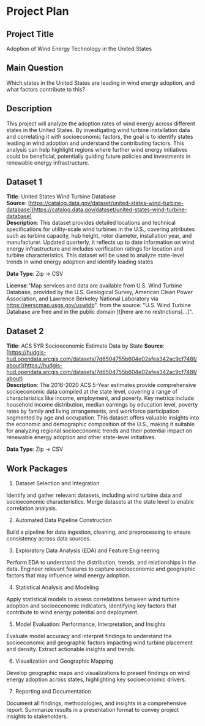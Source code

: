 # Project Plan
 
## Project Title

Adoption of Wind Energy Technology in the United States

## Main Question

Which states in the United States are leading in wind energy adoption, and what factors contribute to this?

## Description

This project will analyze the adoption rates of wind energy across different states in the United States. 
By investigating wind turbine installation data and correlating it with socioeconomic factors, 
the goal is to identify states leading in wind adoption and understand the contributing factors. 
This analysis can help highlight regions where further wind energy initiatives could be beneficial, 
potentially guiding future policies and investments in renewable energy infrastructure.

## Dataset 1 ##

**Title**: United States Wind Turbine Database  
**Source**: [https://catalog.data.gov/dataset/united-states-wind-turbine-database](https://catalog.data.gov/dataset/united-states-wind-turbine-database)  
**Description**: This dataset provides detailed locations and technical specifications for utility-scale wind turbines in the U.S., 
covering attributes such as turbine capacity, hub height, rotor diameter, installation year, and manufacturer. 
Updated quarterly, it reflects up to date information on wind energy infrastructure and includes verification ratings for location and turbine characteristics. 
This dataset will be used to analyze state-level trends in wind energy adoption and identify leading states

**Data Type**: Zip -> CSV

**License**:"Map services and data are available from U.S. Wind Turbine Database, provided by the U.S. Geological Survey, American Clean Power Association, and Lawrence Berkeley National Laboratory via https://eerscmap.usgs.gov/uswtdb".
 from the source: "U.S. Wind Turbine Database are free and in the public domain [t]here are no restrictions[...]".

## Dataset 2 ##
**Title**: ACS 5YR Socioeconomic Estimate Data by State 
**Source**: [https://hudgis-hud.opendata.arcgis.com/datasets/7d6504755b604e02afea342ac9cf748f/about](https://hudgis-hud.opendata.arcgis.com/datasets/7d6504755b604e02afea342ac9cf748f/about)  
**Description**: The 2016-2020 ACS 5-Year estimates provide comprehensive socioeconomic data compiled at the state level, covering a range of characteristics like income, employment, and poverty. Key metrics include household income distribution, median earnings by education level, poverty rates by family and living arrangements, and workforce participation segmented by age and occupation. This dataset offers valuable insights into the economic and demographic composition of the U.S., making it suitable for analyzing regional socioeconomic trends and their potential impact on renewable energy adoption and other state-level initiatives.

**Data Type**: Zip -> CSV


## Work Packages

1. Dataset Selection and Integration

Identify and gather relevant datasets, including wind turbine data and socioeconomic characteristics. Merge datasets at the state level to enable correlation analysis.

2. Automated Data Pipeline Construction

Build a pipeline for data ingestion, cleaning, and preprocessing to ensure consistency across data sources.

3. Exploratory Data Analysis (EDA) and Feature Engineering

Perform EDA to understand the distribution, trends, and relationships in the data. Engineer relevant features to capture socioeconomic and geographic factors that may influence wind energy adoption.

4. Statistical Analysis and Modeling

Apply statistical models to assess correlations between wind turbine adoption and socioeconomic indicators, identifying key factors that contribute to wind energy potential and deployment.

5. Model Evaluation: Performance, Interpretation, and Insights

Evaluate model accuracy and interpret findings to understand the socioeconomic and geographic factors impacting wind turbine placement and density. Extract actionable insights and trends.

6. Visualization and Geographic Mapping

Develop geographic maps and visualizations to present findings on wind energy adoption across states, highlighting key socioeconomic drivers.

7. Reporting and Documentation

Document all findings, methodologies, and insights in a comprehensive report. Summarize results in a presentation format to convey project insights to stakeholders.